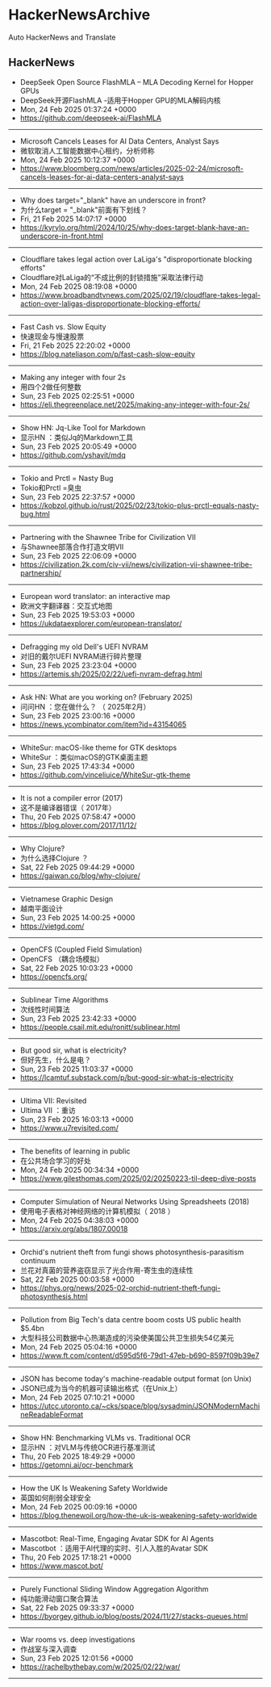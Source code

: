# HackerNewsArchive
Auto HackerNews and Translate

## HackerNews
* DeepSeek Open Source FlashMLA – MLA Decoding Kernel for Hopper GPUs
* DeepSeek开源FlashMLA -适用于Hopper GPU的MLA解码内核
* Mon, 24 Feb 2025 01:37:24 +0000
* https://github.com/deepseek-ai/FlashMLA
----
* Microsoft Cancels Leases for AI Data Centers, Analyst Says
* 微软取消人工智能数据中心租约，分析师称
* Mon, 24 Feb 2025 10:12:37 +0000
* https://www.bloomberg.com/news/articles/2025-02-24/microsoft-cancels-leases-for-ai-data-centers-analyst-says
----
* Why does target="_blank" have an underscore in front?
* 为什么target = "_blank"前面有下划线？
* Fri, 21 Feb 2025 14:07:17 +0000
* https://kyrylo.org/html/2024/10/25/why-does-target-blank-have-an-underscore-in-front.html
----
* Cloudflare takes legal action over LaLiga's "disproportionate blocking efforts"
* Cloudflare对LaLiga的“不成比例的封锁措施”采取法律行动
* Mon, 24 Feb 2025 08:19:08 +0000
* https://www.broadbandtvnews.com/2025/02/19/cloudflare-takes-legal-action-over-laligas-disproportionate-blocking-efforts/
----
* Fast Cash vs. Slow Equity
* 快速现金与慢速股票
* Fri, 21 Feb 2025 22:20:02 +0000
* https://blog.nateliason.com/p/fast-cash-slow-equity
----
* Making any integer with four 2s
* 用四个2做任何整数
* Sun, 23 Feb 2025 02:25:51 +0000
* https://eli.thegreenplace.net/2025/making-any-integer-with-four-2s/
----
* Show HN: Jq-Like Tool for Markdown
* 显示HN ：类似Jq的Markdown工具
* Sun, 23 Feb 2025 20:05:49 +0000
* https://github.com/yshavit/mdq
----
* Tokio and Prctl = Nasty Bug
* Tokio和Prctl =臭虫
* Sun, 23 Feb 2025 22:37:57 +0000
* https://kobzol.github.io/rust/2025/02/23/tokio-plus-prctl-equals-nasty-bug.html
----
* Partnering with the Shawnee Tribe for Civilization VII
* 与Shawnee部落合作打造文明VII
* Sun, 23 Feb 2025 22:06:09 +0000
* https://civilization.2k.com/civ-vii/news/civilization-vii-shawnee-tribe-partnership/
----
* European word translator: an interactive map
* 欧洲文字翻译器：交互式地图
* Sun, 23 Feb 2025 19:53:03 +0000
* https://ukdataexplorer.com/european-translator/
----
* Defragging my old Dell's UEFI NVRAM
* 对旧的戴尔UEFI NVRAM进行碎片整理
* Sun, 23 Feb 2025 23:23:04 +0000
* https://artemis.sh/2025/02/22/uefi-nvram-defrag.html
----
* Ask HN: What are you working on? (February 2025)
* 问问HN ：您在做什么？ （ 2025年2月）
* Sun, 23 Feb 2025 23:00:16 +0000
* https://news.ycombinator.com/item?id=43154065
----
* WhiteSur: macOS-like theme for GTK desktops
* WhiteSur ：类似macOS的GTK桌面主题
* Sun, 23 Feb 2025 17:43:34 +0000
* https://github.com/vinceliuice/WhiteSur-gtk-theme
----
* It is not a compiler error (2017)
* 这不是编译器错误（ 2017年）
* Thu, 20 Feb 2025 07:58:47 +0000
* https://blog.plover.com/2017/11/12/
----
* Why Clojure?
* 为什么选择Clojure ？
* Sat, 22 Feb 2025 09:44:29 +0000
* https://gaiwan.co/blog/why-clojure/
----
* Vietnamese Graphic Design
* 越南平面设计
* Sun, 23 Feb 2025 14:00:25 +0000
* https://vietgd.com/
----
* OpenCFS (Coupled Field Simulation)
* OpenCFS （耦合场模拟）
* Sat, 22 Feb 2025 10:03:23 +0000
* https://opencfs.org/
----
* Sublinear Time Algorithms
* 次线性时间算法
* Sun, 23 Feb 2025 23:42:33 +0000
* https://people.csail.mit.edu/ronitt/sublinear.html
----
* But good sir, what is electricity?
* 但好先生，什么是电？
* Sun, 23 Feb 2025 11:03:37 +0000
* https://lcamtuf.substack.com/p/but-good-sir-what-is-electricity
----
* Ultima VII: Revisited
* Ultima VII ：重访
* Sun, 23 Feb 2025 16:03:13 +0000
* https://www.u7revisited.com/
----
* The benefits of learning in public
* 在公共场合学习的好处
* Mon, 24 Feb 2025 00:34:34 +0000
* https://www.gilesthomas.com/2025/02/20250223-til-deep-dive-posts
----
* Computer Simulation of Neural Networks Using Spreadsheets (2018)
* 使用电子表格对神经网络的计算机模拟（ 2018 ）
* Mon, 24 Feb 2025 04:38:03 +0000
* https://arxiv.org/abs/1807.00018
----
* Orchid's nutrient theft from fungi shows photosynthesis-parasitism continuum
* 兰花对真菌的营养盗窃显示了光合作用-寄生虫的连续性
* Sat, 22 Feb 2025 00:03:58 +0000
* https://phys.org/news/2025-02-orchid-nutrient-theft-fungi-photosynthesis.html
----
* Pollution from Big Tech's data centre boom costs US public health $5.4bn
* 大型科技公司数据中心热潮造成的污染使美国公共卫生损失54亿美元
* Mon, 24 Feb 2025 05:04:16 +0000
* https://www.ft.com/content/d595d5f6-79d1-47eb-b690-8597f09b39e7
----
* JSON has become today's machine-readable output format (on Unix)
* JSON已成为当今的机器可读输出格式（在Unix上）
* Mon, 24 Feb 2025 07:10:21 +0000
* https://utcc.utoronto.ca/~cks/space/blog/sysadmin/JSONModernMachineReadableFormat
----
* Show HN: Benchmarking VLMs vs. Traditional OCR
* 显示HN ：对VLM与传统OCR进行基准测试
* Thu, 20 Feb 2025 18:49:29 +0000
* https://getomni.ai/ocr-benchmark
----
* How the UK Is Weakening Safety Worldwide
* 英国如何削弱全球安全
* Mon, 24 Feb 2025 00:09:16 +0000
* https://blog.thenewoil.org/how-the-uk-is-weakening-safety-worldwide
----
* Mascotbot: Real-Time, Engaging Avatar SDK for Al Agents
* Mascotbot ：适用于Al代理的实时、引人入胜的Avatar SDK
* Thu, 20 Feb 2025 17:18:21 +0000
* https://www.mascot.bot/
----
* Purely Functional Sliding Window Aggregation Algorithm
* 纯功能滑动窗口聚合算法
* Sat, 22 Feb 2025 09:33:37 +0000
* https://byorgey.github.io/blog/posts/2024/11/27/stacks-queues.html
----
* War rooms vs. deep investigations
* 作战室与深入调查
* Sun, 23 Feb 2025 12:01:56 +0000
* https://rachelbythebay.com/w/2025/02/22/war/
----

